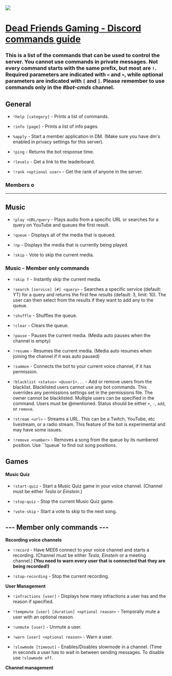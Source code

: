 ![](https://imgur.com/S9EY6m3.png)

# [Dead Friends Gaming - Discord commands guide](https://discord.link/defr "Click to open the DEFR Discord")

  

### This is a list of the commands that can be used to control the server. You cannot use commands in private messages. Not every command starts with the same prefix, but most are `!`. Required parameters are indicated with `<` and `>`, while optional parameters are indicated with `[` and `]`. Please remember to use commands only in the *#bot-cmds* channel.

  

## General

-  `!help [category]` - Prints a list of commands.

-  `!info [page]` - Prints a list of info pages.

-  `%apply` - Start a member application in DM. (Make sure you have dm's enabled in privacy settings for this server).

-  `!ping` - Returns the bot response time.

-  `!levels` - Get a link to the leaderboard.

-  `!rank <optional user>` - Get the rank of anyone in the server.

  

### Members o
  ---
  
  
## Music

-  `!play <URL/query` - Plays audio from a specific URL or searches for a query on YouTube and queues the first result.

-  `!queue` - Displays all of the media that is queued.

-  `!np` - Displays the media that is currently being played.

-  `!skip` - Vote to skip the current media.

  

### Music - Member only commands

-  `!skip f` - Instantly skip the current media.

-  `!search [service] [#] <query>` - Searches a specific service (default: YT) for a query and returns the first few results (default: 3, limit: 10). The user can then select from the results if they want to add any to the queue.

-  `!shuffle` - Shuffles the queue.

-  `!clear` - Clears the queue.

-  `!pause` - Pauses the current media. (Media auto pauses when the channel is empty)

-  `!resume` - Resumes the current media. (Media auto resumes when joining the channel if it was auto paused)

-  `!summon` - Connects the bot to your current voice channel, if it has permission.

-  `!blacklist <status> <@user1>...` - Add or remove users from the blacklist. Blacklisted users cannot use any bot commands. This overrides any permissions settings set in the permissions file. The owner cannot be blacklisted. Multiple users can be specified in the command. Users must be @mentioned. Status should be either `+`, `-`, `add`, or `remove`.

-  `!stream <url>` - Streams a URL. This can be a Twitch, YouTube, etc livestream, or a radio stream. This feature of the bot is experimental and may have some issues.

-  `!remove <number>` - Removes a song from the queue by its numbered position. Use ``!queue` to find out song positions.

  

## Games

#### Music Quiz

-  `!start-quiz` - Start a Music Quiz game in your voice channel. (Channel must be either *Tesla* or *Einstein*.)

-  `!stop-quiz` - Stop the current Music Quiz game.

-  `!vote-skip` - Start a vote to skip to the next song.

  
  

## --- Member only commands ---

**Recording voice channels**

-  `!record` - Have MEE6 connect to your voice channel and starts a recording. (Channel must be either *Tesla*, *Einstein* or a meeting channel.) **(You need to warn every user that is connected that they are being recorded!)**

-  `!stop-recording` - Stop the current recording.

  

**User Management**

-  `!infractions [user]` - Displays how many infractions a user has and the reason if specified.

-  `!tempmute [user] [duration] <optional reason>` - Temporally mute a user with an optional reason.

-  `!unmute [user]` - Unmute a user.

-  `!warn [user] <optional reason>` - Warn a user.

-  `!slowmode [timeout]` - Enables/Disables slowmode in a channel. (Time in seconds a user has to wait in between sending messages. To disable use `!slowmode off`.


**Channel management**

<!--stackedit_data:
eyJoaXN0b3J5IjpbMzM2NjUyMDcyXX0=
-->